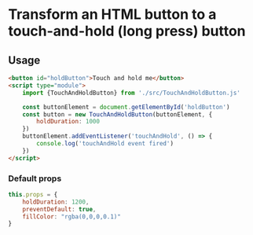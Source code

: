 # Transform an HTML button to a touch-and-hold (long press) button

## Usage

```html
<button id="holdButton">Touch and hold me</button>
<script type="module">
    import {TouchAndHoldButton} from './src/TouchAndHoldButton.js'

    const buttonElement = document.getElementById('holdButton')
    const button = new TouchAndHoldButton(buttonElement, {
        holdDuration: 1000
    })
    buttonElement.addEventListener('touchAndHold', () => {
        console.log('touchAndHold event fired')
    })
</script>
```

### Default props

```javascript
this.props = {
    holdDuration: 1200,
    preventDefault: true,
    fillColor: "rgba(0,0,0,0.1)"
}
```
